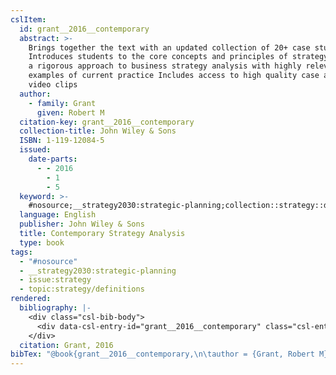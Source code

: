 ```yaml
---
cslItem:
  id: grant__2016__contemporary
  abstract: >-
    Brings together the text with an updated collection of 20+ case studies
    Introduces students to the core concepts and principles of strategy Combines
    a rigorous approach to business strategy analysis with highly relevant
    examples of current practice Includes access to high quality case and author
    video clips
  author:
    - family: Grant
      given: Robert M
  citation-key: grant__2016__contemporary
  collection-title: John Wiley & Sons
  ISBN: 1-119-12084-5
  issued:
    date-parts:
      - - 2016
        - 1
        - 5
  keyword: >-
    #nosource;__strategy2030:strategic-planning;collection::strategy::definitions
  language: English
  publisher: John Wiley & Sons
  title: Contemporary Strategy Analysis
  type: book
tags:
  - "#nosource"
  - __strategy2030:strategic-planning
  - issue:strategy
  - topic:strategy/definitions
rendered:
  bibliography: |-
    <div class="csl-bib-body">
      <div data-csl-entry-id="grant__2016__contemporary" class="csl-entry">Grant, R.M. 2016 <i>Contemporary Strategy Analysis</i>. John Wiley &#38; Sons (John Wiley &#38; Sons).</div>
    </div>
  citation: Grant, 2016
bibTex: "@book{grant__2016__contemporary,\n\tauthor = {Grant, Robert M},\n\tseries = {John {Wiley} & {Sons}},\n\tyear = {2016},\n\tmonth = {jan 5},\n\tpublisher = {John Wiley & Sons},\n\ttitle = {Contemporary {Strategy} {Analysis}},\n}\n\n"
---
```

